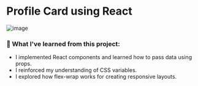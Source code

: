 # Profile Card using React 

![image](https://github.com/user-attachments/assets/b8857d7b-bd53-4165-aef2-65e658aa44b9)

### 🧠 What I've learned from this project:

- I implemented React components and learned how to pass data using props.
- I reinforced my understanding of CSS variables.
- I explored how flex-wrap works for creating responsive layouts.

